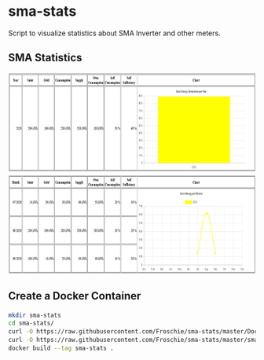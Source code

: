 # sma-stats
Script to visualize statistics about SMA Inverter and other meters.


## SMA Statistics

<img src="https://raw.githubusercontent.com/Froschie/sma-stats/master/sma-stats.png" width="840" height="410" alt="SMA Statistics Screenshot">


## Create a Docker Container

```bash
mkdir sma-stats
cd sma-stats/
curl -O https://raw.githubusercontent.com/Froschie/sma-stats/master/Dockerfile
curl -O https://raw.githubusercontent.com/Froschie/sma-stats/master/sma.php
docker build --tag sma-stats .
```
